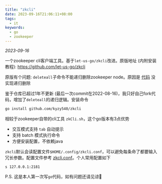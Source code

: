 ```yaml
---
title: "zkcli"
date: 2023-09-16T21:06:11+08:00
tags:
  - it
keywords:
  - go
  - zookeeper
---
```


*2023-09-16*

一个zookeeper cli客户端工具。基于`let-us-go/zkcli`改进。原版地址 (内附安装教程): https://github.com/let-us-go/zkcli

原版有个问题: `deleteall`子命令不能递归删除zookeeper node。原因是 [代码](https://github.com/let-us-go/zkcli/blob/master/core/cmd.go#L160) 没实现递归删除

鉴于仓库已超过1年不更新 (最后一次commit在2022-08-16)，我只好自己fork代码，增加了`deleteall`的递归逻辑。安装命令

```bash
go install github.com/kyzy540/zkcli
```

相较于zookeeper自带的cli工具 `zkCli.sh`，这个go版本有3点优势
- 交互模式支持 `tab` 自动提示
- 支持 batch 模式执行命令
- 方便安装配置，不依赖java

`zkcli`默认会读配置文件`$HOME/.config/zkcli.conf`，可以避免每条命了都要输入冗长参数。配置文件参考 [zkcli.conf](https://github.com/let-us-go/zkcli/blob/master/zkcli.conf)。个人常用配置如下
```
s 127.0.0.1:2181
```

P.S. 这是本人第一次写`go`代码，如有问题还请见谅🙏
